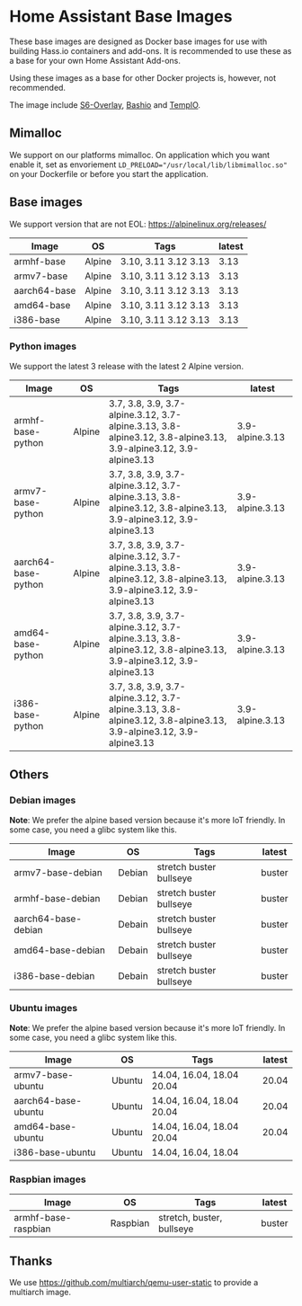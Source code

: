 # Home Assistant Base Images

These base images are designed as Docker base images for use with building Hass.io containers and add-ons.
It is recommended to use these as a base for your own Home Assistant Add-ons. 

Using these images as a base for other Docker projects is, however, not recommended.

The image include [S6-Overlay](https://github.com/just-containers/s6-overlay), [Bashio](https://github.com/hassio-addons/bashio) and [TempIO](https://github.com/home-assistant/tempio).

## Mimalloc

We support on our platforms mimalloc. On application which you want enable it, set as envoriement `LD_PRELOAD="/usr/local/lib/libmimalloc.so"` on your Dockerfile or before you start the application.

## Base images

We support version that are not EOL: https://alpinelinux.org/releases/

| Image | OS | Tags | latest |
|-------|----|------|--------|
| armhf-base | Alpine | 3.10, 3.11 3.12 3.13 | 3.13 |
| armv7-base | Alpine | 3.10, 3.11 3.12 3.13 | 3.13 |
| aarch64-base | Alpine | 3.10, 3.11 3.12 3.13 | 3.13 |
| amd64-base | Alpine | 3.10, 3.11 3.12 3.13 | 3.13 |
| i386-base | Alpine | 3.10, 3.11 3.12 3.13 | 3.13 |

### Python images

We support the latest 3 release with the latest 2 Alpine version.

| Image | OS | Tags | latest |
|-------|----|------|--------|
| armhf-base-python | Alpine | 3.7, 3.8, 3.9, 3.7-alpine.3.12, 3.7-alpine.3.13, 3.8-alpine3.12, 3.8-alpine3.13, 3.9-alpine3.12, 3.9-alpine3.13 | 3.9-alpine.3.13 |
| armv7-base-python | Alpine | 3.7, 3.8, 3.9, 3.7-alpine.3.12, 3.7-alpine.3.13, 3.8-alpine3.12, 3.8-alpine3.13, 3.9-alpine3.12, 3.9-alpine3.13 | 3.9-alpine.3.13 |
| aarch64-base-python | Alpine | 3.7, 3.8, 3.9, 3.7-alpine.3.12, 3.7-alpine.3.13, 3.8-alpine3.12, 3.8-alpine3.13, 3.9-alpine3.12, 3.9-alpine3.13 | 3.9-alpine.3.13 |
| amd64-base-python | Alpine | 3.7, 3.8, 3.9, 3.7-alpine.3.12, 3.7-alpine.3.13, 3.8-alpine3.12, 3.8-alpine3.13, 3.9-alpine3.12, 3.9-alpine3.13 | 3.9-alpine.3.13 |
| i386-base-python | Alpine | 3.7, 3.8, 3.9, 3.7-alpine.3.12, 3.7-alpine.3.13, 3.8-alpine3.12, 3.8-alpine3.13, 3.9-alpine3.12, 3.9-alpine3.13 | 3.9-alpine.3.13 |

## Others

### Debian images

**Note**: We prefer the alpine based version because it's more IoT friendly. In some case, you need a glibc system like this.

| Image | OS | Tags | latest |
|-------|----|------|--------|
| armv7-base-debian | Debian | stretch buster bullseye | buster |
| armhf-base-debian | Debian | stretch buster bullseye | buster |
| aarch64-base-debian | Debain | stretch buster bullseye | buster |
| amd64-base-debian | Debain | stretch buster bullseye | buster |
| i386-base-debian | Debain | stretch buster bullseye | buster |

### Ubuntu images

**Note**: We prefer the alpine based version because it's more IoT friendly. In some case, you need a glibc system like this.

| Image | OS | Tags | latest |
|-------|----|------|--------|
| armv7-base-ubuntu | Ubuntu | 14.04, 16.04, 18.04 20.04 | 20.04 |
| aarch64-base-ubuntu | Ubuntu | 14.04, 16.04, 18.04 20.04 | 20.04 |
| amd64-base-ubuntu | Ubuntu | 14.04, 16.04, 18.04 20.04 | 20.04 |
| i386-base-ubuntu | Ubuntu | 14.04, 16.04, 18.04 | |

### Raspbian images

| Image | OS | Tags | latest |
|-------|----|------|--------|
| armhf-base-raspbian | Raspbian | stretch, buster, bullseye | buster |

## Thanks

We use https://github.com/multiarch/qemu-user-static to provide a multiarch image. 
